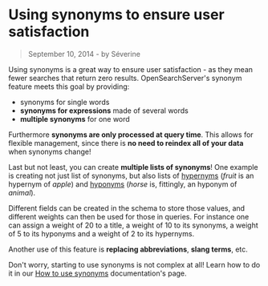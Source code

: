 # Using synonyms to ensure user satisfaction

> September 10, 2014 - by Séverine

Using synonyms is a great way to ensure user satisfaction - as they mean fewer searches that return zero results. OpenSearchServer's synonym feature meets this goal by providing:

*   synonyms for single words
*   **synonyms for expressions** made of several words
*   **multiple synonyms** for one word

Furthermore **synonyms are only processed at query time**. This allows for flexible management, since there is **no need to reindex all of your data** when synonyms change!

<!--more-->

Last but not least, you can create **multiple lists of synonyms**! One example is creating not just list of synonyms, but also lists of [hypernyms](http://en.wiktionary.org/wiki/hypernym) (_fruit_ is an hypernym of _apple_) and [hyponyms](http://en.wiktionary.org/wiki/hyponym) (_horse_ is, fittingly, an hyponym of _animal_).

Different fields can be created in the schema to store those values, and different weights can then be used for those in queries. For instance one can assign a weight of 20 to a title, a weight of 10 to its synonyms, a weight of 5 to its hyponyms and a weight of 2 to its hypernyms.

Another use of this feature is **replacing abbreviations**, **slang terms**, etc.

Don't worry, starting to use synonyms is not complex at all! Learn how to do it in our [How to use synonyms](http://www.opensearchserver.com/documentation/faq/querying/how_to_use_synonyms.md) documentation's page.
